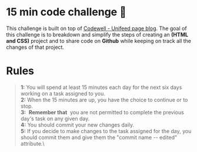 
# 15 min code challenge  👋

This challenge is built on top of [Codewell - Unifeed page blog](https://www.codewell.cc/challenges/unifeed-blog-page--608d9d5c747bad001532bd7c).
The goal of this challenge is to breakdown and simplify the steps of creating an **(HTML and CSS)** project and to share code on **Github** while keeping on track all the changes of that project.

# Rules


>**1:** You will spend at least 15 minutes each day for the next six days working on a task assigned to you.\
>**2:** When the 15 minutes are up, you have the choice to continue or to stop.\
>**3:**  **Remember that**  you are not permitted to complete the previous day's task on any given day.\
>**4:** You should commit your new changes daily.\
>**5:** If you decide to make changes to the task assigned for the day, you should commit them and give them the "commit name -- edited" attribute.\